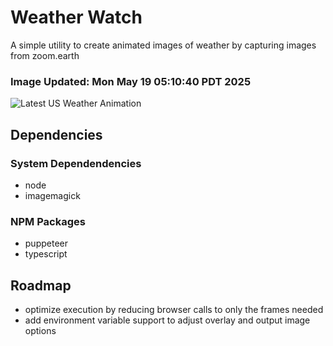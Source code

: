 # Weather Watch

A simple utility to create animated images of weather by capturing images from zoom.earth

### Image Updated: Mon May 19 05:10:40 PDT 2025

![Latest US Weather Animation](animations/2025-05-19.webp)

## Dependencies
### System Dependendencies
* node
* imagemagick
### NPM Packages
* puppeteer
* typescript

## Roadmap
* optimize execution by reducing browser calls to only the frames needed
* add environment variable support to adjust overlay and output image options
